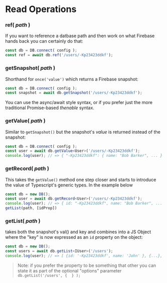 # Read Operations

### ref( _path_ )

  If you want to reference a datbase path and then work on what Firebase hands back you can certainly do that:

  ```typescript
  const db = DB.connect( config );
  const ref = await db.ref('/users/-Kp23423ddkf');
  ```

### getSnapshot( _path_ )

  Shorthand for `once('value')` which returns a Firebase snapshot:

  ```typescript
  const db = DB.connect( config );
  const snapshot = await db.getSnapshot('/users/-Kp23423ddkf');
  ```

  You can use the async/await style syntax, or if you prefer just the more traditional Promise-based *thenable* syntax.

### getValue( _path_ )

  Similar to `getSnapshot()` but the snapshot's *value* is returned instead of the snapshot:

  ```typescript
  const db = DB.connect( config );
  const user = await db.getValue<User>('/users/-Kp23423ddkf');
  console.log(user); // => { "-Kp23423ddkf": { name: "Bob Barker", ... } }
  ```

### getRecord( _path_ )

  This takes the `getValue()` method one step closer and starts to introduce the value of Typescript's generic types. In the example below 

  ```typescript
  const db = new DB();
  const user = await db.getRecord<User>('/users/-Kp23423ddkf');
  console.log(user); // => { id: "-Kp23423ddkf", name: "Bob Barker", ... }
  getList(path, [idProp])
  ```

### getList( _path_ )
  
  takes both the snapshot's val() and key and combines into a JS Object where the "key" is now expressed as an `id` property on the object:

  ```typescript
  const db = new DB();
  const users = await db.getList<IUser>('/users');
  console.log(user); // => [ {id: '-Kp23423ddkf', name: 'John' }, {...}, {...} ]
  ```

  > Note: if you prefer the property to be something that other you can state it as part of the optional "options" parameter `db.getList('/users', {  } );`
